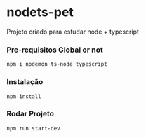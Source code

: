 # nodets-pet

Projeto criado para estudar node + typescript

### Pre-requisitos Global or not
`npm i nodemon ts-node typescript`

### Instalação
`npm install`

### Rodar Projeto
`npm run start-dev`